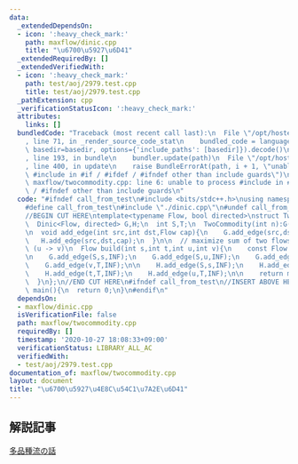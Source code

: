 ```yaml
---
data:
  _extendedDependsOn:
  - icon: ':heavy_check_mark:'
    path: maxflow/dinic.cpp
    title: "\u6700\u5927\u6D41"
  _extendedRequiredBy: []
  _extendedVerifiedWith:
  - icon: ':heavy_check_mark:'
    path: test/aoj/2979.test.cpp
    title: test/aoj/2979.test.cpp
  _pathExtension: cpp
  _verificationStatusIcon: ':heavy_check_mark:'
  attributes:
    links: []
  bundledCode: "Traceback (most recent call last):\n  File \"/opt/hostedtoolcache/Python/3.9.1/x64/lib/python3.9/site-packages/onlinejudge_verify/documentation/build.py\"\
    , line 71, in _render_source_code_stat\n    bundled_code = language.bundle(stat.path,\
    \ basedir=basedir, options={'include_paths': [basedir]}).decode()\n  File \"/opt/hostedtoolcache/Python/3.9.1/x64/lib/python3.9/site-packages/onlinejudge_verify/languages/cplusplus.py\"\
    , line 193, in bundle\n    bundler.update(path)\n  File \"/opt/hostedtoolcache/Python/3.9.1/x64/lib/python3.9/site-packages/onlinejudge_verify/languages/cplusplus_bundle.py\"\
    , line 400, in update\n    raise BundleErrorAt(path, i + 1, \"unable to process\
    \ #include in #if / #ifdef / #ifndef other than include guards\")\nonlinejudge_verify.languages.cplusplus_bundle.BundleErrorAt:\
    \ maxflow/twocommodity.cpp: line 6: unable to process #include in #if / #ifdef\
    \ / #ifndef other than include guards\n"
  code: "#ifndef call_from_test\n#include <bits/stdc++.h>\nusing namespace std;\n\n\
    #define call_from_test\n#include \"./dinic.cpp\"\n#undef call_from_test\n\n#endif\n\
    //BEGIN CUT HERE\ntemplate<typename Flow, bool directed>\nstruct TwoCommodity{\n\
    \  Dinic<Flow, directed> G,H;\n  int S,T;\n  TwoCommodity(int n):G(n+2),H(n+2),S(n),T(n+1){}\n\
    \n  void add_edge(int src,int dst,Flow cap){\n    G.add_edge(src,dst,cap);\n \
    \   H.add_edge(src,dst,cap);\n  }\n\n  // maximize sum of two flows (s -> t) and\
    \ (u -> v)\n  Flow build(int s,int t,int u,int v){\n    const Flow INF = numeric_limits<Flow>::max()/4;\n\
    \n    G.add_edge(S,s,INF);\n    G.add_edge(S,u,INF);\n    G.add_edge(t,T,INF);\n\
    \    G.add_edge(v,T,INF);\n\n    H.add_edge(S,s,INF);\n    H.add_edge(S,v,INF);\n\
    \    H.add_edge(t,T,INF);\n    H.add_edge(u,T,INF);\n\n    return min(G.flow(S,T),H.flow(S,T));\n\
    \  }\n};\n//END CUT HERE\n#ifndef call_from_test\n//INSERT ABOVE HERE\nsigned\
    \ main(){\n  return 0;\n}\n#endif\n"
  dependsOn:
  - maxflow/dinic.cpp
  isVerificationFile: false
  path: maxflow/twocommodity.cpp
  requiredBy: []
  timestamp: '2020-10-27 18:08:33+09:00'
  verificationStatus: LIBRARY_ALL_AC
  verifiedWith:
  - test/aoj/2979.test.cpp
documentation_of: maxflow/twocommodity.cpp
layout: document
title: "\u6700\u5927\u4E8C\u54C1\u7A2E\u6D41"
---
```


## 解説記事
[多品種流の話](http://www.kurims.kyoto-u.ac.jp/~kenkyubu/kokai-koza/hirai.pdf)
